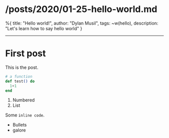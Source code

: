 # /posts/2020/01-25-hello-world.md

%{
title: "Hello world!",
author: "Dylan Musil",
tags: ~w(hello),
description: "Let's learn how to say hello world"
}

---

# First post

This is the post.

```elixir
# a function
def test() do
  1+1
end
```

1. Numbered
2. List

Some `inline code`.

- Bullets
- galore
